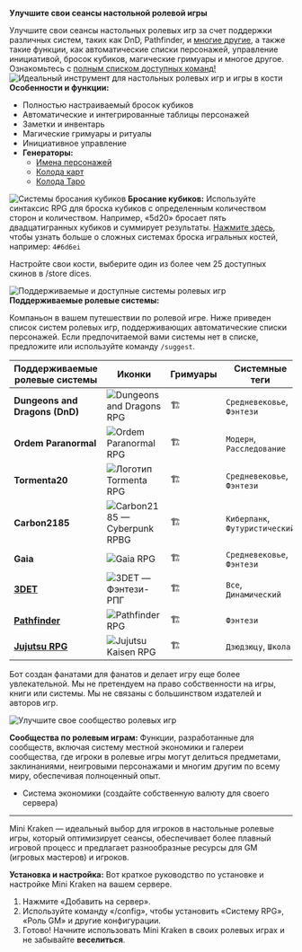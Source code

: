 **Улучшите свои сеансы настольной ролевой игры**

Улучшите свои сеансы настольных ролевых игр за счет поддержки различных систем, таких как DnD, Pathfinder, и [многие другие](https://rpg.arkanus.app/), а также такие функции, как автоматические списки персонажей, управление инициативой, бросок кубиков, магические гримуары и многое другое. Ознакомьтесь с [полным списком доступных команд!](https://rpg.arkanus.app/commands)
![Идеальный инструмент для настольных ролевых игр и игры в кости](https://rpg.arkanus.app/static/img/util/bot/ru/index.webp)
**Особенности и функции:**

- Полностью настраиваемый бросок кубиков
- Автоматические и интегрированные таблицы персонажей
- Заметки и инвентарь
- Магические гримуары и ритуалы
- Инициативное управление
- **Генераторы:**
   - [Имена персонажей](https://rpg.arkanus.app/ru/tools/names)
   - [Колода карт](https://rpg.arkanus.app/ru/tools/poker)
   - [Колода Таро](https://rpg.arkanus.app/ru/tools/tarot)
  
  
![Системы бросания кубиков](https://rpg.arkanus.app/static/img/util/bot/ru/dice.webp)
**Бросание кубиков:**
Используйте синтаксис RPG для броска кубиков с определенным количеством сторон и количеством. Например, «5d20» бросает пять двадцатигранных кубиков и суммирует результаты.
[Нажмите здесь](https://rpg.arkanus.app/ru/dices), чтобы узнать больше о сложных системах броска игральных костей, например: `4#6d6ei`

Настройте свои кости, выберите один из более чем 25 доступных скинов в /store dices.

![Поддерживаемые и доступные системы ролевых игр](https://rpg.arkanus.app/static/img/util/bot/ru/system.webp)
**Поддерживаемые ролевые системы:**

Компаньон в вашем путешествии по ролевой игре. Ниже приведен список систем ролевых игр, поддерживающих автоматические списки персонажей. Если предпочитаемой вами системы нет в списке, предложите или используйте команду `/suggest`.

| Поддерживаемые ролевые системы | Иконки | Гримуары | Системные теги |
| ---------------------- | -------------------------------------------------- | -------- | ------------------- |
| **Dungeons and Dragons (DnD)** | ![Dungeons and Dragons RPG](https://rpg.arkanus.app/static/img/util/bot/icons/DnD.webp) | 🏗️ | `Средневековье`, `Фэнтези` |
| **Ordem Paranormal** | ![Ordem Paranormal RPG](https://rpg.arkanus.app/static/img/util/bot/icons/Ordem.webp) | 🏗️ | `Модерн`, `Расследование` |
| **Tormenta20** | ![Логотип Tormenta RPG](https://rpg.arkanus.app/static/img/util/bot/icons/T20.webp) | 🏗️ | `Средневековье`, `Фэнтези` |
| **Carbon2185** | ![Carbon2185 — Cyberpunk RPBG](https://rpg.arkanus.app/static/img/util/bot/icons/Carbon.webp) | 🏗️ | `Киберпанк`, `Футуристический` |
| **Gaia** | ![Gaia RPG](https://rpg.arkanus.app/static/img/util/bot/icons/Gaia.webp) | 🏗️ | `Средневековье`, `Фэнтези` |
| **[3DET](https://rpg.arkanus.app/ru/systems/3det)** | ![3DET — Фэнтези-РПГ](https://rpg.arkanus.app/static/img/util/bot/icons/3DET.webp) | 🏗️ | `Все`, `Динамический` |
| **[Pathfinder](https://rpg.arkanus.app/ru/systems/pathfinder)** | ![Pathfinder RPG](https://rpg.arkanus.app/static/img/util/bot/icons/Pathfinder.webp) | 🏗️ | `Фэнтези` |
| **[Jujutsu RPG](https://rpg.arkanus.app/ru/systems/feiticeiros)** | ![Jujutsu Kaisen RPG](https://rpg.arkanus.app/static/img/util/bot/icons/FeM.webp) | 🏗️ | `Дзюдзюцу`, `Школа` |

Бот создан фанатами для фанатов и делает игру еще более увлекательной. Мы не претендуем на право собственности на игры, книги или системы. Мы не связаны с большинством издателей и авторов игр.

![Улучшите свое сообщество ролевых игр](https://rpg.arkanus.app/static/img/util/bot/ru/comunity.webp)

**Сообщества по ролевым играм:**
Функции, разработанные для сообществ, включая систему местной экономики и галереи сообщества, где игроки в ролевые игры могут делиться предметами, заклинаниями, неигровыми персонажами и многим другим по всему миру, обеспечивая полноценный опыт.

- Система экономики (создайте собственную валюту для своего сервера)

---

Mini Kraken — идеальный выбор для игроков в настольные ролевые игры, который оптимизирует сеансы, обеспечивает более плавный игровой процесс и предлагает разнообразные ресурсы для GM (игровых мастеров) и игроков.

**Установка и настройка:**
Вот краткое руководство по установке и настройке Mini Kraken на вашем сервере.

1. Нажмите «Добавить на сервер».
2. Используйте команду «/config», чтобы установить «Систему RPG», «Роль GM» и другие конфигурации.
3. Готово! Начните использовать Mini Kraken в своих ролевых играх и не забывайте **веселиться**.